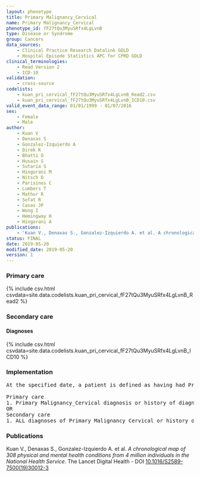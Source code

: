 ```yaml
---
layout: phenotype
title: Primary Malignancy_Cervical
name: Primary Malignancy_Cervical
phenotype_id: fF27tQu3MyuSRfx4LgLvnB 
type: Disease or Syndrome
group: Cancers
data_sources: 
    - Clinical Practice Research Datalink GOLD
    - Hospital Episode Statistics APC for CPRD GOLD
clinical_terminologies: 
    - Read Version 2
    - ICD-10
validation: 
    - cross-source
codelists: 
    - kuan_pri_cervical_fF27tQu3MyuSRfx4LgLvnB_Read2.csv
    - kuan_pri_cervical_fF27tQu3MyuSRfx4LgLvnB_ICD10.csv
valid_event_data_range: 01/01/1999 - 01/07/2016
sex: 
    - Female
    - Male
author: 
    - Kuan V
    - Denaxas S
    - Gonzalez-Izquierdo A
    - Direk K
    - Bhatti O
    - Husain S
    - Sutaria S
    - Hingorani M
    - Nitsch D
    - Parisinos C
    - Lumbers T
    - Mathur R
    - Sofat R
    - Casas JP
    - Wong I
    - Hemingway H
    - Hingorani A
publications: 
    - 'Kuan V., Denaxas S., Gonzalez-Izquierdo A. et al. A chronological map of 308 physical and mental health conditions from 4 million individuals in the National Health Service. The Lancet Digital Health - DOI: 10.1016/S2589-7500(19)30012-3' 
status: FINAL
date: 2019-05-20
modified_date: 2019-05-20
version: 1
---
```

### Primary care 
{% include csv.html csvdata=site.data.codelists.kuan_pri_cervical_fF27tQu3MyuSRfx4LgLvnB_Read2 %}
### Secondary care 
#### Diagnoses 
{% include csv.html csvdata=site.data.codelists.kuan_pri_cervical_fF27tQu3MyuSRfx4LgLvnB_ICD10 %}
### Implementation 
<pre>At the specified date, a patient is defined as having had Primary Malignancy Cervical IF they meet the criteria for any of the following on or before the specified date. The earliest date on which the individual meets any of the following criteria on or before the specified date is defined as the first event date:

Primary care
1. Primary Malignancy_Cervical diagnosis or history of diagnosis during a consultation 
OR
Secondary care
1. ALL diagnoses of Primary Malignancy_Cervical or history of diagnosis during a hospitalization</pre> 
 
### Publications 
Kuan V., Denaxas S., Gonzalez-Izquierdo A. et al. _A chronological map of 308 physical and mental health conditions from 4 million individuals in the National Health Service_. The Lancet Digital Health - DOI <a href='https://www.thelancet.com/journals/landig/article/PIIS2589-7500(19)30012-3/fulltext'>10.1016/S2589-7500(19)30012-3</a>